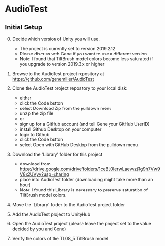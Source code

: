 # AudioTest
 

## Initial Setup

0. Decide which version of Unity you will use.
    - The project is currently set to version 2019.2.12
    - Please discuss with Gene if you want to use a different version
    - Note: I found that TiltBrush model colors become less saturated if you upgrade to version 2019.3.x or higher

1. Browse to the AudioTest project repository at https://github.com/genemiller/AudioTest

2. Clone the AudioTest project repository to your local disk:
    - either
	- click the Code button
	- select Download Zip from the pulldown menu
	- unzip the zip file
    - or
	- sign up for a GitHub account (and tell Gene your GitHub UserID)
	- install Github Desktop on your computer
	- login to Github
	- click the Code button
	- select Open with GitHub Desktop from the pulldown menu.

3. Download the 'Library' folder for this project
    - download from https://drive.google.com/drive/folders/1ceBL0IerwLaevvzjRg9h7Vw9V8x2UVyy?usp=sharing
    - place into AudioTest folder (downloading might take more than an hour)
    - Note: I found this Library is necessary to preserve saturation of TiltBrush model colors.

4. Move the 'Library' folder to the AudioTest project folder

5. Add the AudioTest project to UnityHub

6. Open the AudioTest project (please leave the project set to the value decided by you and Gene)

7. Verify the colors of the TL08_5 TiltBrush model


 
